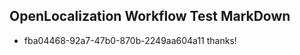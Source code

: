 ## OpenLocalization Workflow Test MarkDown
* fba04468-92a7-47b0-870b-2249aa604a11 thanks!

<!--HONumber=Jul16_HO3-->


